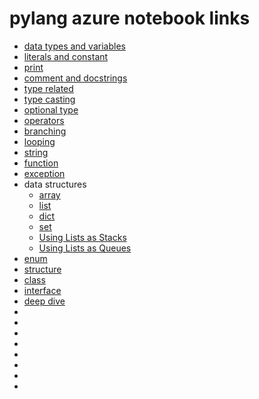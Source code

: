 # pylang azure notebook links
* [data types and variables](https://pylang-hovermind.notebooks.azure.com/j/notebooks/data_types_and_variables.ipynb)
* [literals and constant](https://pylang-hovermind.notebooks.azure.com/j/notebooks/literal_and_constant.ipynb)
* [print](https://pylang-hovermind.notebooks.azure.com/j/notebooks/print.ipynb)
* [comment and docstrings](https://pylang-hovermind.notebooks.azure.com/j/notebooks/comment.ipynb)
* [type related](https://pylang-hovermind.notebooks.azure.com/j/notebooks/type_related.ipynb)
* [type casting](https://pylang-hovermind.notebooks.azure.com/j/notebooks/type_casting.ipynb)
* [optional type](https://pylang-hovermind.notebooks.azure.com/j/notebooks/optional_type.ipynb)
* [operators](https://pylang-hovermind.notebooks.azure.com/j/notebooks/operators.ipynb)
* [branching](https://pylang-hovermind.notebooks.azure.com/j/notebooks/branching.ipynb)
* [looping](https://pylang-hovermind.notebooks.azure.com/j/notebooks/looping.ipynb)
* [string](#)
* [function](#)
* [exception](#)
* data structures
    * [array](#)
    * [list](#)
    * [dict](#)
    * [set](#)
    * [Using Lists as Stacks](https://docs.python.org/2/tutorial/datastructures.html#using-lists-as-stacks)
    * [Using Lists as Queues](https://docs.python.org/2/tutorial/datastructures.html#using-lists-as-queues)
* [enum](#)
* [structure](#)
* [class](#)
* [interface](#)
* [deep dive](#)
*
*
*
*
*
*
*
*
